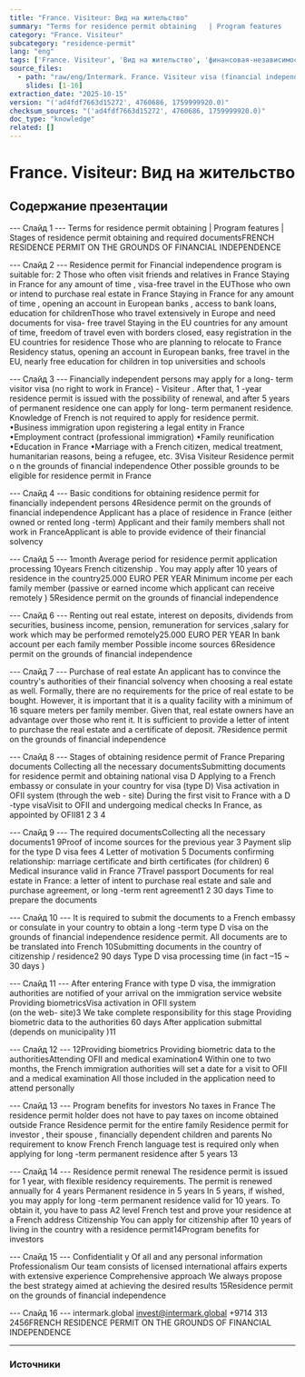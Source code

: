 ```yaml
---
title: "France. Visiteur: Вид на жительство"
summary: "Terms for residence permit obtaining   | Program features   | Stages of residence permit obtaining and required documentsFRENCH RESIDENCE PERMIT ON THE GROUNDS OF FINANCIAL INDEPENDENCE Residence perm"
category: "France. Visiteur"
subcategory: "residence-permit"
lang: "eng"
tags: ['France. Visiteur', 'Вид на жительство', 'финансовая-независимость']
source_files:
  - path: "raw/eng/Intermark. France. Visiteur visa (financial independence) ENG.pdf"
    slides: [1-16]
extraction_date: "2025-10-15"
version: "('ad4fdf7663d15272', 4760686, 1759999920.0)"
checksum_sources: "('ad4fdf7663d15272', 4760686, 1759999920.0)"
doc_type: "knowledge"
related: []
---
```


# France. Visiteur: Вид на жительство

## Содержание презентации

--- Слайд 1 ---
Terms for residence permit obtaining   | Program features   | Stages of residence permit obtaining and required documentsFRENCH RESIDENCE PERMIT ON THE GROUNDS OF FINANCIAL INDEPENDENCE

--- Слайд 2 ---
Residence permit for Financial independence program is 
suitable for:
2
Those who often visit friends and 
relatives in France
Staying in France for any amount of time ,
visa-free travel in the EUThose who own or intend to purchase real 
estate in France
Staying in France for any amount of time , opening an account in 
European banks , access to bank loans, education for childrenThose who travel extensively in Europe and need documents 
for visa- free travel
Staying in the EU countries for any amount of time, freedom of travel 
even with borders closed, easy registration in the EU countries for residence
Those who are planning to relocate to France
Residency status, opening an account in European banks, free travel in the EU, nearly free education for children in top universities and schools

--- Слайд 3 ---
Financially independent persons may apply for a long-
term visitor visa (no right to work in France) - Visiteur . 
After that, 1 -year residence permit is issued with the 
possibility of renewal, and after 5 years of permanent 
residence one can apply for long- term permanent 
residence. Knowledge of French is not required to apply 
for residence permit.
•Business immigration upon registering a legal entity in 
France
•Employment contract (professional immigration)
•Family reunification
•Education in France
•Marriage with a French citizen, medical treatment, humanitarian reasons, being a refugee, etc.
3Visa Visiteur
Residence permit o n the grounds of financial
independence
Other possible grounds to be eligible for
residence permit in France

--- Слайд 4 ---
Basic conditions for obtaining residence 
permit for financially independent persons
4Residence permit on the grounds 
of financial independence
Applicant has a place of residence in France (either 
owned or rented long -term)
Applicant and their family members shall not 
work in FranceApplicant is able to provide evidence of 
their financial solvency

--- Слайд 5 ---
1month
Average period for residence permit 
application processing
10years
French citizenship . You may apply after 10 years of 
residence in the country25.000 EURO PER YEAR
Minimum income per each family member (passive or earned income which applicant 
can receive remotely )
5Residence permit on the grounds 
of financial independence

--- Слайд 6 ---
Renting out real estate, interest on deposits, dividends 
from securities, business income, pension, remuneration 
for services ,salary for work which may be performed 
remotely25.000 EURO PER YEAR
In bank account per each family 
member
Possible income sources
6Residence permit on the grounds 
of financial independence

--- Слайд 7 ---
Purchase of real estate
An applicant has to convince the country's authorities of 
their financial solvency when choosing a real estate as well.
Formally, there are no requirements for the price of real 
estate to be bought. However, it is important that it is a quality facility with a minimum of 16 square meters per family member. Given that, real estate owners have an advantage over those who rent it.
It is sufficient to provide a letter of intent to purchase the real estate and a certificate of deposit.
7Residence permit on the grounds 
of financial independence

--- Слайд 8 ---
Stages of obtaining residence permit of France
Preparing 
documents
Collecting all the necessary 
documentsSubmitting documents for 
residence permit and 
obtaining national visa D
Applying to a French embassy or 
consulate in your country for visa 
(type D) Visa activation in OFII 
system (through the web -
site)
During the first visit to 
France with a D -type visaVisit to  OFII and undergoing 
medical checks
In France, as appointed by 
OFII81 2 3 4

--- Слайд 9 ---
The required documentsCollecting all the necessary 
documents1
9Proof of  income sources for the previous year 3
Payment slip for the type D visa fees 4
Letter of motivation 5
Documents confirming relationship: marriage certificate and birth certificates (for children) 6
Medical insurance valid in France 7Travel passport
Documents for real estate in France: a letter of intent 
to purchase real estate and sale and purchase 
agreement, or long -term rent agreement1
2
30 days
Time to prepare the documents

--- Слайд 10 ---
It is required to submit the documents to a French embassy or 
consulate in your country to obtain a long -term type D visa on 
the grounds of financial independence residence permit. 
All documents are to be translated into French
10Submitting documents in the country of citizenship / residence2
90 days
Type D  visa processing time (in fact –15 ~ 30 days )

--- Слайд 11 ---
After entering France with type D visa, the 
immigration authorities are notified of your 
arrival on the immigration service website
Providing biometricsVisa activation in OFII system  
(on the  web- site)3
We take complete responsibility for this stage
Providing biometric data to the 
authorities
60 days
After application submittal (depends on municipality )11

--- Слайд 12 ---
12Providing biometrics
Providing biometric data to the 
authoritiesAttending  OFII and medical 
examination4
Within one to two months, the French immigration authorities will set a date for a visit to OFII and a medical examination
All those included in the application need to attend personally

--- Слайд 13 ---
Program benefits 
for investors
No taxes in France
The residence permit holder does not have to pay taxes on income obtained outside France
Residence permit for the entire family
Residence permit for investor , their spouse , 
financially dependent children and parents
No requirement to know French
French language test is required only when 
applying for long -term permanent residence 
after 5 years
13

--- Слайд 14 ---
Residence permit renewal
The residence permit is issued for 1 year, with flexible 
residency requirements. The permit is renewed annually for 4 years
Permanent residence in 5 years
In 5 years, if wished, you may apply for long -term 
permanent residence valid for 10 years. To obtain it, you have to pass A2 level French test and prove your 
residence at a French address
Citizenship
You can apply for citizenship after 10 years of living in the country with a residence permit14Program benefits for investors

--- Слайд 15 ---
Confidentialit y
Of all and any personal 
information
Professionalism
Our team consists of licensed international affairs 
experts with extensive experience
Comprehensive approach
We always propose the best strategy aimed at 
achieving the desired results
15Residence permit on the grounds 
of financial independence

--- Слайд 16 ---
intermark.global invest@intermark.global +9714  313 2456FRENCH RESIDENCE PERMIT ON THE GROUNDS OF FINANCIAL INDEPENDENCE


---

### Источники
[^src1]: raw/Intermark. France. Visiteur visa (financial independence) ENG.pdf → слайды 1–16
